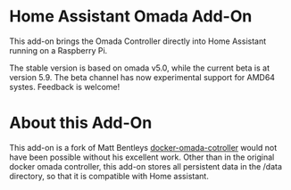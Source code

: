 # Home Assistant Omada Add-On
This add-on brings the Omada Controller directly into Home Assistant running on a Raspberry Pi. 

The stable version is based on omada v5.0, while the current beta is at version 5.9. The beta channel has now experimental support for AMD64 systes. Feedback is welcome!

# About this Add-On
This add-on is a fork of Matt Bentleys [docker-omada-cotroller](https://github.com/mbentley/docker-omada-controller)  would not have been possible without his excellent work. Other than in the original docker omada controller, this add-on stores all persistent data in the /data directory, so that it is compatible with Home assistant.
